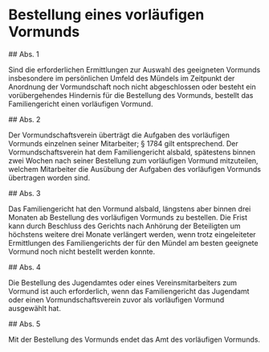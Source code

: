 # Bestellung eines vorläufigen Vormunds



\#\# Abs. 1

 Sind die erforderlichen Ermittlungen zur Auswahl des geeigneten Vormunds insbesondere im persönlichen Umfeld des Mündels im Zeitpunkt der Anordnung der Vormundschaft noch nicht abgeschlossen oder besteht ein vorübergehendes Hindernis für die Bestellung des Vormunds, bestellt das Familiengericht einen vorläufigen Vormund.

\#\# Abs. 2

 Der Vormundschaftsverein überträgt die Aufgaben des vorläufigen Vormunds einzelnen seiner Mitarbeiter; § 1784 gilt entsprechend. Der Vormundschaftsverein hat dem Familiengericht alsbald, spätestens binnen zwei Wochen nach seiner Bestellung zum vorläufigen Vormund mitzuteilen, welchem Mitarbeiter die Ausübung der Aufgaben des vorläufigen Vormunds übertragen worden sind.

\#\# Abs. 3

 Das Familiengericht hat den Vormund alsbald, längstens aber binnen drei Monaten ab Bestellung des vorläufigen Vormunds zu bestellen. Die Frist kann durch Beschluss des Gerichts nach Anhörung der Beteiligten um höchstens weitere drei Monate verlängert werden, wenn trotz eingeleiteter Ermittlungen des Familiengerichts der für den Mündel am besten geeignete Vormund noch nicht bestellt werden konnte.

\#\# Abs. 4

 Die Bestellung des Jugendamtes oder eines Vereinsmitarbeiters zum Vormund ist auch erforderlich, wenn das Familiengericht das Jugendamt oder einen Vormundschaftsverein zuvor als vorläufigen Vormund ausgewählt hat.

\#\# Abs. 5

 Mit der Bestellung des Vormunds endet das Amt des vorläufigen Vormunds. 

